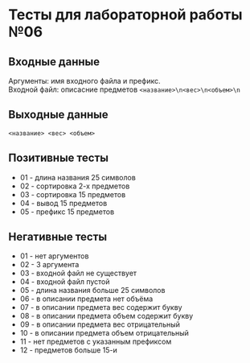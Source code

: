 # Тесты для лабораторной работы №06

## Входные данные
Аргументы: имя входного файла и префикс.  
Входной файл: описасние предметов `<название>\n<вес>\n<объем>\n`

## Выходные данные
`<название> <вес> <объем>`

## Позитивные тесты
- 01 - длина названия 25 символов
- 02 - сортировка 2-х предметов
- 03 - сортировка 15 предметов
- 04 - вывод 15 предметов
- 05 - префикс 15 предметов

## Негативные тесты
- 01 - нет аргументов
- 02 - 3 аргумента
- 03 - входной файл не существует
- 04 - входной файл пустой
- 05 - длина названия больше 25 символов
- 06 - в описании предмета нет объёма
- 07 - в описании предмета вес содержит букву
- 08 - в описании предмета объем содержит букву
- 09 - в описании предмета вес отрицательный
- 10 - в описании предмета объем отрицательный
- 11 - нет предметов с указанным префиксом
- 12 - предметов больше 15-и
